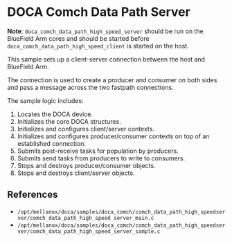 # DOCA Comch Data Path Server

**Note**: `doca_comch_data_path_high_speed_server` should be run on the BlueField Arm cores and should be started before `doca_comch_data_path_high_speed_client` is started on the host.

This sample sets up a client-server connection between the host and BlueField Arm.

The connection is used to create a producer and consumer on both sides and pass a message across the two fastpath connections.

The sample logic includes:

1. Locates the DOCA device.
2. Initializes the core DOCA structures.
3. Initializes and configures client/server contexts.
4. Initializes and configures producer/consumer contexts on top of an established connection.
5. Submits post-receive tasks for population by producers.
6. Submits send tasks from producers to write to consumers.
7. Stops and destroys producer/consumer objects.
8. Stops and destroys client/server objects.

## References

- `/opt/mellanox/doca/samples/doca_comch/comch_data_path_high_speedserver/comch_data_path_high_speed_server_main.c`
- `/opt/mellanox/doca/samples/doca_comch/comch_data_path_high_speedserver/comch_data_path_high_speed_server_sample.c`
